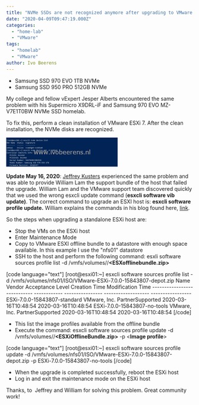 ```yaml
---
title: "NVMe SSDs are not recognized anymore after upgrading to VMware ESXi 7"
date: "2020-04-09T09:47:19.000Z"
categories: 
  - "home-lab"
  - "VMware"
tags: 
  - "homelab"
  - "VMware"
author: Ivo Beerens
---
```


- Samsung SSD 970 EVO 1TB NVMe
- Samsung SSD 950 PRO 512GB NVMe

My college and fellow vExpert Jesper Alberts encountered the same problem with his Supermicro X9DRL-iF and Samsung 970 EVO MZ-V7E1T0BW NVMe SSD homelab.

To fix this, perform a clean installation of VMware ESXi 7. After the clean installation, the NVMe disks are recognized.

[![](images/1-300x78.png)](images/1.png)

**Update May 16, 2020**: [Jeffrey Kusters](https://www.jeffreykusters.nl/2020/04/14/VMware-nvme-pcie-driver-missing-on-esxi-7-0-after-upgrade/) experienced the same problem and was able to provide William Lam the support bundle of the host that failed the upgrade. William Lam and the VMware support team discovered quickly that we used the wrong esxcli update command (**esxcli software vib update)**. The correct command to upgrade an ESXI host is: **esxcli software profile update.** William explains the commands in his blog found here, [link](https://www.virtuallyghetto.com/2020/04/important-nvme-ssd-not-found-after-upgrading-to-esxi-7-0.html).

So the steps when upgrading a standalone ESXi host are:

- Stop the VMs on the ESXi host
- Enter Maintenance Mode
- Copy to VMware ESXI offline bundle to a datastore with enough space available. In this example I use the "nfs01" datastore
- SSH to the host and perform the following command: esxli software sources profile list -d /vmfs/volumes/**<datastore>**/**<ESXofflinebundle.zip>**

\[code language="text"\] \[root@esxi01:~\] esxcli software sources profile list -d /vmfs/volumes/nfs01/ISO/VMware-ESXi-7.0.0-15843807-depot.zip Name Vendor Acceptance Level Creation Time Modification Time ---------------------------- ------------ ---------------- ------------------- ----------------- ESXi-7.0.0-15843807-standard VMware, Inc. PartnerSupported 2020-03-16T10:48:54 2020-03-16T10:48:54 ESXi-7.0.0-15843807-no-tools VMware, Inc. PartnerSupported 2020-03-16T10:48:54 2020-03-16T10:48:54 \[/code\]

- This list the image profiles available from the offline bundle
- Execute the command: esxcli software sources profile update -d /vmfs/volumes/**<datastore>**/**<ESXiOfflineBundle.zip>** -p <**Image profile**\>

\[code language="text"\] \[root@esxi01:~\] esxcli software sources profile update -d /vmfs/volumes/nfs01/ISO/VMware-ESXi-7.0.0-15843807-depot.zip -p ESXi-7.0.0-15843807-no-tools \[/code\]

- When the upgrade is completed successfully, reboot the ESXi host
- Log in and exit the maintenance mode on the ESXi host

Thanks, to  Jeffrey and William for solving this problem. Great community work!



